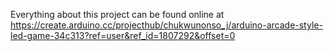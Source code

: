 
Everything about this project can be found online at  
https://create.arduino.cc/projecthub/chukwunonso_j/arduino-arcade-style-led-game-34c313?ref=user&ref_id=1807292&offset=0
